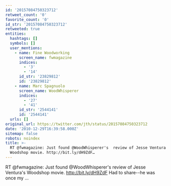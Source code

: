 ```yaml
---
id: '20157084750323712'
retweet_count: '0'
favorite_count: '0'
id_str: '20157084750323712'
retweeted: true
entities:
  hashtags: []
  symbols: []
  user_mentions:
    - name: Fine Woodworking
      screen_name: fwmagazine
      indices:
        - '3'
        - '14'
      id_str: '23829812'
      id: '23829812'
    - name: Marc Spagnuolo
      screen_name: WoodWhisperer
      indices:
        - '27'
        - '41'
      id_str: '2544141'
      id: '2544141'
  urls: []
original_url: https://twitter.com/jth/status/20157084750323712
date: '2010-12-29T16:39:58.000Z'
sitemap: false
robots: noindex
title: >-
  RT @fwmagazine: Just found @WoodWhisperer's  review of Jesse Ventura's
  Woodshop movie. http://bit.ly/dH9ZdF…
---
```


RT @fwmagazine: Just found @WoodWhisperer's  review of Jesse Ventura's Woodshop movie. http://bit.ly/dH9ZdF Had to share--he was once my ...